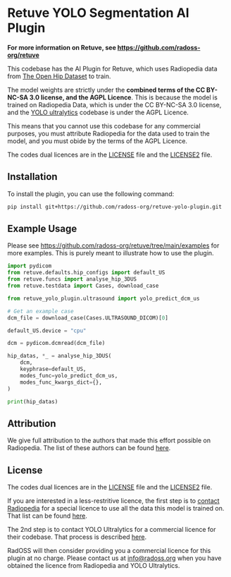 # Retuve YOLO Segmentation AI Plugin

__For more information on Retuve, see https://github.com/radoss-org/retuve__

This codebase has the AI Plugin for Retuve, which uses Radiopedia data from [The Open Hip Dataset](https://github.com/radoss-org/open-hip-dysplasia) to train.

The model weights are strictly under the **combined terms of the CC BY-NC-SA 3.0 license, and the AGPL Licence**. This is because the model is trained on Radiopedia Data, which is under the CC BY-NC-SA 3.0 license, and the [YOLO ultralytics](https://www.ultralytics.com/) codebase is under the AGPL Licence.

This means that you cannot use this codebase for any commercial purposes, you must attribute Radiopedia for the data used to train the model, and you must obide by the terms of the AGPL Licence.

The codes dual licences are in the [LICENSE](LICENSE) file and the [LICENSE2](LICENSE2) file.

## Installation

To install the plugin, you can use the following command:

```bash
pip install git+https://github.com/radoss-org/retuve-yolo-plugin.git
```

## Example Usage

Please see https://github.com/radoss-org/retuve/tree/main/examples for more examples. This is purely meant to illustrate how to use the plugin.

```python
import pydicom
from retuve.defaults.hip_configs import default_US
from retuve.funcs import analyse_hip_3DUS
from retuve.testdata import Cases, download_case

from retuve_yolo_plugin.ultrasound import yolo_predict_dcm_us

# Get an example case
dcm_file = download_case(Cases.ULTRASOUND_DICOM)[0]

default_US.device = "cpu"

dcm = pydicom.dcmread(dcm_file)

hip_datas, *_ = analyse_hip_3DUS(
    dcm,
    keyphrase=default_US,
    modes_func=yolo_predict_dcm_us,
    modes_func_kwargs_dict={},
)

print(hip_datas)
```

## Attribution

We give full attribution to the authors that made this effort possible on Radiopedia. The list of these authors can be found [here](https://github.com/radoss-org/open-hip-dysplasia/tree/main/radiopedia_ultrasound_2d#attribution).

## License

The codes dual licences are in the [LICENSE](LICENSE) file and the [LICENSE2](LICENSE2) file.

If you are interested in a less-restritive licence, the first step is to [contact Radiopedia](https://radiopaedia.org/licence?lang=gb#obtaining_a_license) for a special licence to use all the data this model is trained on. That list can be found [here](https://github.com/radoss-org/open-hip-dysplasia/tree/main/radiopedia_ultrasound_2d#attribution).

The 2nd step is to contact YOLO Ultralytics for a commercial licence for their codebase. That process is described [here](https://github.com/ultralytics/ultralytics?tab=readme-ov-file#-license).

RadOSS will then consider providing you a commercial licence for this plugin at no charge. Please contact us at info@radoss.org when you have obtained the licence from Radiopedia and YOLO Ultralytics.